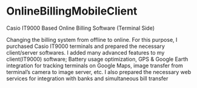 # OnlineBillingMobileClient
Casio IT9000 Based Online Billing Software (Terminal Side)

Changing the billing system from offline to online. For this purpose, I
purchased Casio IT9000 terminals and prepared the necessary client/server
softwares. I added many advanced features to my client(IT9000) software;
Battery usage optimization, GPS & Google Earth integration for tracking
terminals on Google Maps, image transfer from terminal’s camera to image
server, etc. I also prepared the necessary web services for integration
with banks and simultaneous bill transfer
